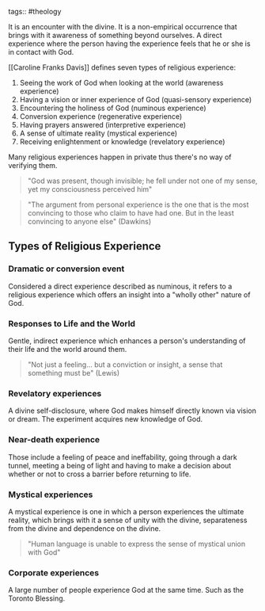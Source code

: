 tags:: #theology 

It is an encounter with the divine. It is a non-empirical occurrence that brings with it awareness of something beyond ourselves. A direct experience where the person having the experience feels that he or she is in contact with God.

[[Caroline Franks Davis]] defines seven types of religious experience: 
1.  Seeing the work of God when looking at the world (awareness experience) 
2.  Having a vision or inner experience of God (quasi-sensory experience) 
3.  Encountering the holiness of God (numinous experience) 
4.  Conversion experience (regenerative experience) 
5.  Having prayers answered (interpretive experience) 
6.  A sense of ultimate reality (mystical experience) 
7.  Receiving enlightenment or knowledge (revelatory experience) 

Many religious experiences happen in private thus there's no way of verifying them.

> "God was present, though invisible; he fell under not one of my sense, yet my consciousness perceived him"  

> "The argument from personal experience is the one that is the most convincing to those who claim to have had one. But in the least convincing to anyone else" (Dawkins)

## Types of Religious Experience
### Dramatic or conversion event 
Considered a direct experience described as numinous, it refers to a religious experience which offers an insight into a "wholly other" nature of God.

### Responses to Life and the World 
Gentle, indirect experience which enhances a person's understanding of their life and the world around them.

> "Not just a feeling… but a conviction or insight, a sense that something must be" (Lewis)

### Revelatory experiences 
A divine self-disclosure, where God makes himself directly known via vision or dream. The experiment acquires new knowledge of God. 

### Near-death experience 
Those include a feeling of peace and ineffability, going through a dark tunnel, meeting a being of light and having to make a decision about whether or not to cross a barrier before returning to life.

### Mystical experiences 
A mystical experience is one in which a person experiences the ultimate reality, which brings with it a sense of unity with the divine, separateness from the divine and dependence on the divine. 

> "Human language is unable to express the sense of mystical union with God"

### Corporate experiences
A large number of people experience God at the same time. Such as the Toronto Blessing.